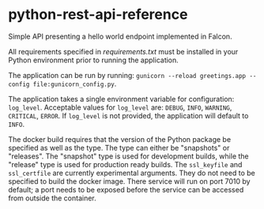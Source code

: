 # python-rest-api-reference


Simple API presenting a hello world endpoint implemented in Falcon.

All requirements specified in _requirements.txt_ must be installed
in your Python environment prior to running the application.

The application can be run by running: `gunicorn --reload greetings.app --config file:gunicorn_config.py`.

The application takes a single environment variable for configuration: `log_level`. Acceptable values for `log_level`
are: `DEBUG`, `INFO`, `WARNING`, `CRITICAL`, `ERROR`. If `log_level` is not provided, the application will default to
`INFO`.

The docker build requires that the version of the Python package be specified as well as the type. The type can either
be "snapshots" or "releases". The "snapshot" type is used for development builds, while the "release" type is used
for production ready builds. The `ssl_keyfile` and `ssl_certfile` are currently experimental arguments. They do not need
to be specified to build the docker image. There service will run on port 7010 by default; a port needs to be exposed
before the service can be accessed from outside the container.